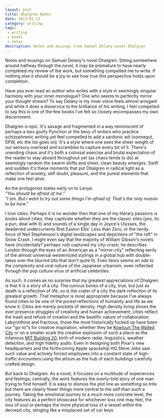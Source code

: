 ```yaml
---
layout: post
title: dhalgren Notes
date: 2013-01-13
category: writing
tags:
 - writing
 - books
 - notes
description: Notes and musings from Samuel Delany novel Dhalgren
---
```


<p class="blockquote">Notes and musings on Samuel Delany's novel Dhalgren. Sitting somewhere around halfway through the novel, it may be premature to have nearly completed my review of the work, but something compelled me to write. If nothing else it should be a joy to see how true this perspective holds upon completion.</p>

Have you ever read an author who writes with a style in seemingly singular harmony with your inner monologue? One who seems to perfectly mirror your thought stream? To say Delany is my inner voice feels almost arrogant and while it does a disservice to the brilliance of his writing, I feel compelled to say this is one of the few books I've felt so closely encompasses my own discernment.

Dhalgren is epic. It's savage and fragmented in a way reminiscent of perhaps a less goofy Pynchon or the bevy of writers who practice schizophrenic writing yet feel compelled to add a sardonic wit (vonnegut, DFW, etc the list goes on). It's a style where one sees the sheer weight of our sensory overload and scrambles to capture every bit of it. There's unending chaos and it's both a colossal exercise and brutal expectation of the reader to stay aboard throughout yet (as chaos tends to do) at seemingly random the swarm shifts and sheer, clean beauty emerges. Swift and sudden it's these moments that put Dhalgren in radical light as a reflection of anxiety, self doubt, pleasure, and the purest elements that make one feel alive.  

As the protagonist states early on to Lanya:  
_"You should be afraid of me."_  
_"I am. But I want to try out some things I'm afraid of. That's the only reason to be here."_

I love cities.  Perhaps it is no wonder then that one of my literary passions is books about cities; they captivate whether they are the classic sites (yes, its a pun, deal with it) and sounds of a single day in Joyce's Ulysses, the deadened undercurrents Bret Easton Ellis' Less than Zero, or the nerdy force of Neil Stephenson's digital landscapes and depictions of "the raft" in Snow Crash.  I might even say that the majority of William Gibson's novels have (incidentally? perhaps not) captured my city-craze; he describes London through the eyes of an American as a "mirror-city" reflecting eerily of the almost universal westernized stylings in a global hub with double-takes over the blurred bits that don't quite fit.  Even Idoru seems an ode to the complexity and viral nature of the Japanese urbanism, even reflected through the pop culture virus of artificial celebrities.

As such, it comes as no surprise that my greatest appreciations of Dhalgren is that it is a story of a city.  The ruinous bones of a city, true, but just as death is a reflection of life, so is the crater of a city the dark reflection of its greatest growth.  That metaphor is most appropriate because I've always found cities to be one of the purest reflections of humanity and life as we know it.  Cities are merely pockets of density.  High density living shows the ever presence struggles of creativity and human achievement; cities reflect the trash and refuse of creation and the beatific nature of collaboration.  Labyrinthine and fractious, those the most historically fucked up have been our "go-to"s for creative inspiration, whether they be [Kowluun The Walled City](http://www.dailymail.co.uk/news/article-2139914/A-rare-insight-Kowloon-Walled-City.html) or on a smaller scale the creative explosion of such a place as the infamous [MIT Building 20](http://www.newyorker.com/reporting/2012/01/30/120130fa_fact_lehrer?currentPage=all), birth of modern radar, linguistics, weather detection, and high fidelity audio.  Even in designing both Pixar's new headquarters and the forthcoming Apple spaceship HQ Steve Jobs saw such value and actively forced employees into a constant state of high-traffic encounters using the atrium as the hub of each buildings carefully crafted design.

But back to Dhalgren.  As a novel, it focuses on a multitude of experiences and feelings; centrally, the work features the overly-told story of one man trying to find himself.  It is easy to dismiss the plot line as something so trite but there are clearly fewer things more central to the self than such a journey.  Taking the emotional journey to a much more concrete level, the city features as a perfect showcase for whichever loss one may feel, the loss of soul or perhaps the more physical loss of a vessel within the decrepit city, stinging like a misplaced set of car keys.

